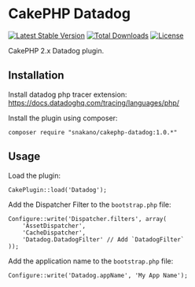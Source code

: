 # CakePHP Datadog
[![Latest Stable Version](https://poser.pugx.org/snakano/cakephp-datadog/v/stable)](https://packagist.org/packages/snakano/cakephp-datadog)
[![Total Downloads](https://poser.pugx.org/snakano/cakephp-datadog/downloads)](https://packagist.org/packages/snakano/cakephp-datadog)
[![License](https://poser.pugx.org/snakano/cakephp-datadog/license)](https://packagist.org/packages/snakano/cakephp-datadog)

CakePHP 2.x Datadog plugin.

## Installation

Install datadog php tracer extension:\
https://docs.datadoghq.com/tracing/languages/php/

Install the plugin using composer:
```
composer require "snakano/cakephp-datadog:1.0.*"
```

## Usage

Load the plugin:
```
CakePlugin::load('Datadog');
```

Add the Dispatcher Filter to the `bootstrap.php` file:
```
Configure::write('Dispatcher.filters', array(
    'AssetDispatcher',
    'CacheDispatcher',
    'Datadog.DatadogFilter' // Add `DatadogFilter`
));
```

Add the application name to the `bootstrap.php` file:
```
Configure::write('Datadog.appName', 'My App Name');
```
